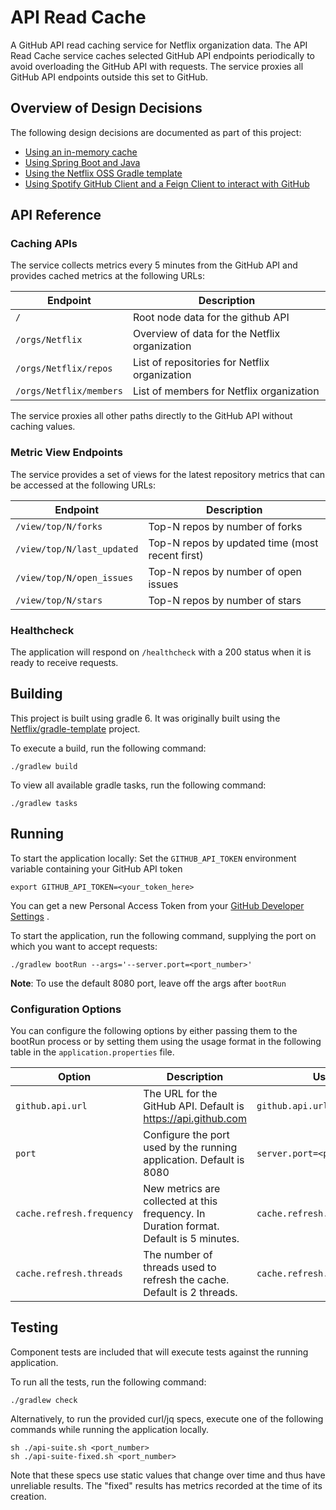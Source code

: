 # API Read Cache

A GitHub API read caching service for Netflix organization data. The API Read Cache service caches selected GitHub API
endpoints periodically to avoid overloading the GitHub API with requests. The service proxies all GitHub API endpoints
outside this set to GitHub.

## Overview of Design Decisions

The following design decisions are documented as part of this project:
- [Using an in-memory cache](docs/adr/0000-use-in-memory-cache.md)
- [Using Spring Boot and Java](docs/adr/0001-springboot.md)
- [Using the Netflix OSS Gradle template](docs/adr/0002-built-on-netflix-gradle-templates.md)
- [Using Spotify GitHub Client and a Feign Client to interact with GitHub](docs/adr/0003-use-spotify-github-client-for-structured-repo-metrics.md)

## API Reference

### Caching APIs

The service collects metrics every 5 minutes from the GitHub API and provides cached metrics at the following URLs:

| Endpoint               | Description                                   |
| ---------------------- | --------------------------------------------- |
|`/`                     | Root node data for the github API             |
|`/orgs/Netflix`         | Overview of data for the Netflix organization |
|`/orgs/Netflix/repos`   | List of repositories for Netflix organization |
|`/orgs/Netflix/members` | List of members for Netflix organization      |

The service proxies all other paths directly to the GitHub API without caching values.

### Metric View Endpoints

The service provides a set of views for the latest repository metrics that can be accessed at the following URLs:

| Endpoint                  | Description                                    |
| ------------------------- | ---------------------------------------------- |
|`/view/top/N/forks`        | Top-N repos by number of forks                 |
|`/view/top/N/last_updated` | Top-N repos by updated time (most recent first)|
|`/view/top/N/open_issues ` | Top-N repos by number of open issues           |
`/view/top/N/stars`         | Top-N repos by number of stars                 |

### Healthcheck

The application will respond on `/healthcheck` with a 200 status when it is ready to receive requests.

## Building

This project is built using gradle 6. It was originally built using
the [Netflix/gradle-template](https://github.com/Netflix/gradle-template) project.

To execute a build, run the following command:

```
./gradlew build
```

To view all available gradle tasks, run the following command:

```
./gradlew tasks
```

## Running

To start the application locally:
Set the `GITHUB_API_TOKEN` environment variable containing your GitHub API token

```
export GITHUB_API_TOKEN=<your_token_here>
```

You can get a new Personal Access Token from your
[GitHub Developer Settings](https://docs.github.com/en/github/authenticating-to-github/creating-a-personal-access-token)
.

To start the application, run the following command, supplying the port on which you want to accept requests:

```
./gradlew bootRun --args='--server.port=<port_number>'
```

**Note**: To use the default 8080 port, leave off the args after `bootRun`

### Configuration Options

You can configure the following options by either passing them to the bootRun process or by setting them using the usage
format in the following table in the
`application.properties` file.

| Option                    | Description                                                                           | Usage                         |
| ------------------------- | ------------------------------------------------------------------------------------- | ----------------------------- |
| `github.api.url`          | The URL for the GitHub API. Default is https://api.github.com                         | `github.api.url=<api_url>`    |
| `port`                    | Configure the port used by the running application. Default is 8080                   | `server.port=<port_number>`   |
| `cache.refresh.frequency` | New metrics are collected at this frequency. In Duration format. Default is 5 minutes.| `cache.refresh.frequency=PT5M`|
| `cache.refresh.threads`   | The number of threads used to refresh the cache. Default is 2 threads.                | `cache.refresh.threads=2`     |

## Testing

Component tests are included that will execute tests against the running application.

To run all the tests, run the following command:

```
./gradlew check
```

Alternatively, to run the provided curl/jq specs, execute one of the following commands while running the application
locally.

```
sh ./api-suite.sh <port_number>
sh ./api-suite-fixed.sh <port_number> 
```

Note that these specs use static values that change over time and thus have unreliable results. The "fixed" results has
metrics recorded at the time of its creation.
